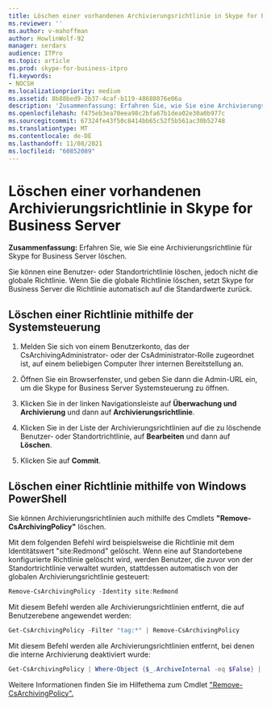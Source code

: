 ```yaml
---
title: Löschen einer vorhandenen Archivierungsrichtlinie in Skype for Business Server
ms.reviewer: ''
ms.author: v-mahoffman
author: HowlinWolf-92
manager: serdars
audience: ITPro
ms.topic: article
ms.prod: skype-for-business-itpro
f1.keywords:
- NOCSH
ms.localizationpriority: medium
ms.assetid: 8b88bed9-2b37-4caf-b119-48688076e06a
description: 'Zusammenfassung: Erfahren Sie, wie Sie eine Archivierungsrichtlinie für Skype for Business Server löschen.'
ms.openlocfilehash: f475eb3ea70eea98c2bfa67b1dea02e30a0b977c
ms.sourcegitcommit: 67324fe43f50c8414bb65c52f5b561ac30b52748
ms.translationtype: MT
ms.contentlocale: de-DE
ms.lasthandoff: 11/08/2021
ms.locfileid: "60852089"
---
```

# <a name="delete-an-existing-archiving-policy-in-skype-for-business-server"></a>Löschen einer vorhandenen Archivierungsrichtlinie in Skype for Business Server

**Zusammenfassung:** Erfahren Sie, wie Sie eine Archivierungsrichtlinie für Skype for Business Server löschen.
  
Sie können eine Benutzer- oder Standortrichtlinie löschen, jedoch nicht die globale Richtlinie. Wenn Sie die globale Richtlinie löschen, setzt Skype for Business Server die Richtlinie automatisch auf die Standardwerte zurück.
  
## <a name="delete-a-policy-by-using-the-control-panel"></a>Löschen einer Richtlinie mithilfe der Systemsteuerung

1. Melden Sie sich von einem Benutzerkonto, das der CsArchivingAdministrator- oder der CsAdministrator-Rolle zugeordnet ist, auf einem beliebigen Computer Ihrer internen Bereitstellung an. 
    
2. Öffnen Sie ein Browserfenster, und geben Sie dann die Admin-URL ein, um die Skype for Business Server Systemsteuerung zu öffnen. 
    
3. Klicken Sie in der linken Navigationsleiste auf **Überwachung und Archivierung** und dann auf **Archivierungsrichtlinie**.
    
4. Klicken Sie in der Liste der Archivierungsrichtlinien auf die zu löschende Benutzer- oder Standortrichtlinie, auf **Bearbeiten** und dann auf **Löschen**.
    
5. Klicken Sie auf **Commit**.
    
## <a name="delete-a-policy-by-using-windows-powershell"></a>Löschen einer Richtlinie mithilfe von Windows PowerShell

Sie können Archivierungsrichtlinien auch mithilfe des Cmdlets **"Remove-CsArchivingPolicy"** löschen.
  
Mit dem folgenden Befehl wird beispielsweise die Richtlinie mit dem Identitätswert "site:Redmond" gelöscht. Wenn eine auf Standortebene konfigurierte Richtlinie gelöscht wird, werden Benutzer, die zuvor von der Standortrichtlinie verwaltet wurden, stattdessen automatisch von der globalen Archivierungsrichtlinie gesteuert:
  
```PowerShell
Remove-CsArchivingPolicy -Identity site:Redmond
```

Mit diesem Befehl werden alle Archivierungsrichtlinien entfernt, die auf Benutzerebene angewendet werden:
  
```PowerShell
Get-CsArchivingPolicy -Filter "tag:*" | Remove-CsArchivingPolicy
```

Mit diesem Befehl werden alle Archivierungsrichtlinien entfernt, bei denen die interne Archivierung deaktiviert wurde:
  
```PowerShell
Get-CsArchivingPolicy | Where-Object {$_.ArchiveInternal -eq $False} | Remove-CsArchivingPolicy
```

Weitere Informationen finden Sie im Hilfethema zum Cmdlet ["Remove-CsArchivingPolicy".](/powershell/module/skype/remove-csarchivingpolicy?view=skype-ps)